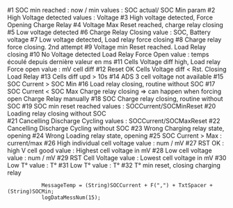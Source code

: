 #1 SOC min reached : now / min 
    values : SOC actual/ SOC Min param
#2 High Voltage detected
    values : Voltage
#3 High voltage detected, Force Opening Charge Relay 
#4  Voltage Max Reset reached, charge relay closing
#5 Low voltage detected
#6 Charge Relay Closing
    value : SOC, Battery voltage
#7 Low voltage detected, Load relay force closing
#8 Charge relay force closing. 2nd attempt
#9 Voltage min Reset reached. Load Relay closing
#10 No Voltage detected Load Relay Force Open
    value : temps écoulé depuis dernière valeur en ms
#11 Cells Voltage diff high, Load relay Force open
    value : mV cell diff 
#12 Reset OK Cells Voltage diff < Rst. Closing Load Relay
#13 Cells diff upd > 10s
#14 ADS 3 cell voltage not available
#15 SOC Current > SOC Min
#16 Load relay closing, routine without SOC
#17 SOC Current < SOC Max Charge relay closing
    => can happen when forcing open Charge Relay manually 
#18 SOC Charge relay closing, routine without SOC
#19 SOC min reset reached
    values : SOCCurrent/SOCMinReset
#20 Loading relay closing without SOC    
#21 Cancelling Discharge Cycling
    values : SOCCurrent/SOCMaxReset
#22 Cancelling Discharge Cycling without SOC
#23 Wrong Charging relay state, opening
#24 Wrong Loading relay state, opening
#25 SOC Current > Max : current/max
#26 High individual cell voltage
    value : num / mV
#27 RST OK : high V cell good
    value : Highest cell voltage in mV
#28 Low cell voltage
    value : num / mV
#29 RST Cell Voltage
    value : Lowest cell voltage in mV
#30 Low T°
    value : T°
#31 Low T°
    value : T°
#32 T° min reset, closing charging relay

               MessageTemp = (String)SOCCurrent + F(",") + TxtSpacer + (String)SOCMin;
               logDataMessNum(15);